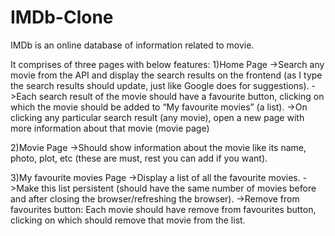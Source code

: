 # IMDb-Clone
IMDb is an online database of information related to movie.

It comprises of three pages with below features:
1)Home Page
->Search any movie from the API and display the search results on the frontend (as I type the search results should update, 
just like Google does for suggestions).
->Each search result of the movie should have a favourite button, clicking on which the movie should be added to “My favourite movies” (a list).
->On clicking any particular search result (any movie), open a new page with more information about that movie (movie page)

2)Movie Page
->Should show information about the movie like its name, photo, plot, etc (these are must, rest you can add if you want).

3)My favourite movies Page
->Display a list of all the favourite movies.
->Make this list persistent (should have the same number of movies before and after closing the browser/refreshing the browser).
->Remove from favourites button: Each movie should have remove from favourites button, clicking on which should remove that movie from the list.


